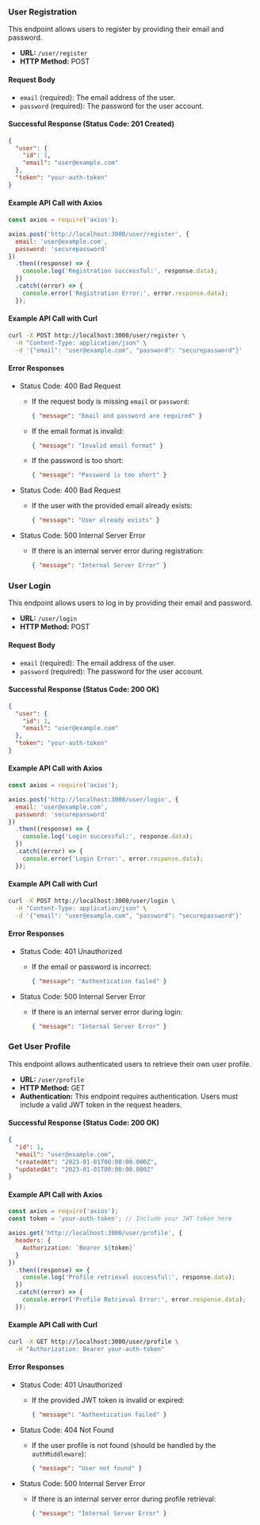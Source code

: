 
### User Registration

This endpoint allows users to register by providing their email and password.

- **URL:** `/user/register`
- **HTTP Method:** POST

#### Request Body

- `email` (required): The email address of the user.
- `password` (required): The password for the user account.

#### Successful Response (Status Code: 201 Created)

```json
{
  "user": {
    "id": 1,
    "email": "user@example.com"
  },
  "token": "your-auth-token"
}
```

#### Example API Call with Axios

```javascript
const axios = require('axios');

axios.post('http://localhost:3000/user/register', {
  email: 'user@example.com',
  password: 'securepassword'
})
  .then((response) => {
    console.log('Registration successful:', response.data);
  })
  .catch((error) => {
    console.error('Registration Error:', error.response.data);
  });
```

#### Example API Call with Curl

```bash
curl -X POST http://localhost:3000/user/register \
  -H "Content-Type: application/json" \
  -d '{"email": "user@example.com", "password": "securepassword"}'
```

#### Error Responses

- Status Code: 400 Bad Request
  - If the request body is missing `email` or `password`:
    ```json
    { "message": "Email and password are required" }
    ```
  - If the email format is invalid:
    ```json
    { "message": "Invalid email format" }
    ```
  - If the password is too short:
    ```json
    { "message": "Password is too short" }
    ```

- Status Code: 400 Bad Request
  - If the user with the provided email already exists:
    ```json
    { "message": "User already exists" }
    ```

- Status Code: 500 Internal Server Error
  - If there is an internal server error during registration:
    ```json
    { "message": "Internal Server Error" }
    ```

### User Login

This endpoint allows users to log in by providing their email and password.

- **URL:** `/user/login`
- **HTTP Method:** POST

#### Request Body

- `email` (required): The email address of the user.
- `password` (required): The password for the user account.

#### Successful Response (Status Code: 200 OK)

```json
{
  "user": {
    "id": 1,
    "email": "user@example.com"
  },
  "token": "your-auth-token"
}
```

#### Example API Call with Axios

```javascript
const axios = require('axios');

axios.post('http://localhost:3000/user/login', {
  email: 'user@example.com',
  password: 'securepassword'
})
  .then((response) => {
    console.log('Login successful:', response.data);
  })
  .catch((error) => {
    console.error('Login Error:', error.response.data);
  });
```

#### Example API Call with Curl

```bash
curl -X POST http://localhost:3000/user/login \
  -H "Content-Type: application/json" \
  -d '{"email": "user@example.com", "password": "securepassword"}'
```

#### Error Responses

- Status Code: 401 Unauthorized
  - If the email or password is incorrect:
    ```json
    { "message": "Authentication failed" }
    ```

- Status Code: 500 Internal Server Error
  - If there is an internal server error during login:
    ```json
    { "message": "Internal Server Error" }
    ```

### Get User Profile

This endpoint allows authenticated users to retrieve their own user profile.

- **URL:** `/user/profile`
- **HTTP Method:** GET
- **Authentication:** This endpoint requires authentication. Users must include a valid JWT token in the request headers.

#### Successful Response (Status Code: 200 OK)

```json
{
  "id": 1,
  "email": "user@example.com",
  "createdAt": "2023-01-01T00:00:00.000Z",
  "updatedAt": "2023-01-01T00:00:00.000Z"
}
```

#### Example API Call with Axios

```javascript
const axios = require('axios');
const token = 'your-auth-token'; // Include your JWT token here

axios.get('http://localhost:3000/user/profile', {
  headers: {
    Authorization: `Bearer ${token}`
  }
})
  .then((response) => {
    console.log('Profile retrieval successful:', response.data);
  })
  .catch((error) => {
    console.error('Profile Retrieval Error:', error.response.data);
  });
```

#### Example API Call with Curl

```bash
curl -X GET http://localhost:3000/user/profile \
  -H "Authorization: Bearer your-auth-token"
```

#### Error Responses

- Status Code: 401 Unauthorized
  - If the provided JWT token is invalid or expired:
    ```json
    { "message": "Authentication failed" }
    ```

- Status Code: 404 Not Found
  - If the user profile is not found (should be handled by the `authMiddleware`):
    ```json
    { "message": "User not found" }
    ```

- Status Code: 500 Internal Server Error
  - If there is an internal server error during profile retrieval:
    ```json
    { "message": "Internal Server Error" }
    ```
